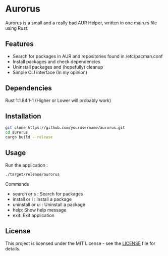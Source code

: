 # Aurorus

Aurorus is a small and a really bad AUR Helper, written in one main.rs file using Rust.

## Features

- Search for packages in AUR and repositories found in /etc/pacman.conf
- Install packages and check dependencies
- Uninstall packages and (hopefully) cleanup
- Simple CLI interface (In my opinion)

## Dependencies
Rust 1:1.84.1-1 (Higher or Lower will probably work)

## Installation
```sh
git clone https://github.com/yourusername/aurorus.git
cd aurorus
cargo build --release
```

## Usage
Run the application :
```sh
./target/release/aurorus
```
Commands
- search <package> or s <package>: Search for packages
- install <package> or i <package>: Install a package
- uninstall <package> or ui <package>: Uninstall a package
- help: Show help message
- exit: Exit application

## License

This project is licensed under the MIT License - see the [LICENSE](LICENSE) file for details.
